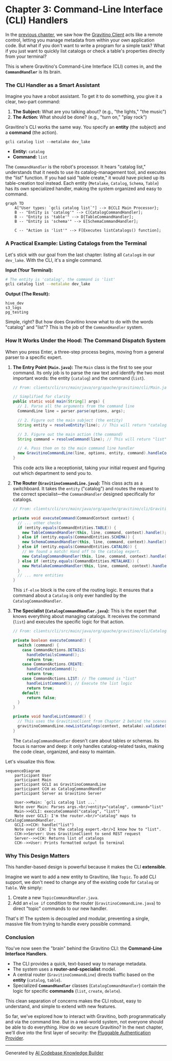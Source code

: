 # Chapter 3: Command-Line Interface (CLI) Handlers

In the [previous chapter](02_gravitino_client_.md), we saw how the [Gravitino Client](02_gravitino_client_.md) acts like a remote control, letting you manage metadata from within your own application code. But what if you don't want to write a program for a simple task? What if you just want to quickly list catalogs or check a table's properties directly from your terminal?

This is where Gravitino's Command-Line Interface (CLI) comes in, and the **`CommandHandler`** is its brain.

### The CLI Handler as a Smart Assistant

Imagine you have a robot assistant. To get it to do something, you give it a clear, two-part command:
1.  **The Subject:** What are you talking about? (e.g., "the lights," "the music")
2.  **The Action:** What should be done? (e.g., "turn on," "play rock")

Gravitino's CLI works the same way. You specify an **entity** (the subject) and a **command** (the action).

`gcli catalog list --metalake dev_lake`

-   **Entity:** `catalog`
-   **Command:** `list`

The `CommandHandler` is the robot's processor. It hears "catalog list," understands that it needs to use its catalog-management tool, and executes the "list" function. If you had said "table create," it would have picked up its table-creation tool instead. Each entity (`Metalake`, `Catalog`, `Schema`, `Table`) has its own specialized handler, making the system organized and easy to command.

```mermaid
graph TD
    A["User types: `gcli catalog list`"] --> B{CLI Main Processor};
    B -- "Entity is 'catalog'" --> C[CatalogCommandHandler];
    B -- "Entity is 'table'" --> D[TableCommandHandler];
    B -- "Entity is 'schema'" --> E[SchemaCommandHandler];

    C -- "Action is 'list'" --> F[Executes listCatalogs() function];
```

### A Practical Example: Listing Catalogs from the Terminal

Let's stick with our goal from the last chapter: listing all `Catalog`s in our `dev_lake`. With the CLI, it's a single command.

**Input (Your Terminal):**
```bash
# The entity is 'catalog', the command is 'list'
gcli catalog list --metalake dev_lake
```

**Output (The Result):**
```
hive_dev
s3_logs
pg_testing
```
Simple, right? But how does Gravitino know what to do with the words "catalog" and "list"? This is the job of the `CommandHandler` system.

### How It Works Under the Hood: The Command Dispatch System

When you press Enter, a three-step process begins, moving from a general parser to a specific expert.

1.  **The Entry Point (`Main.java`):** The `Main` class is the first to see your command. Its only job is to parse the raw text and identify the two most important words: the entity (`catalog`) and the command (`list`).

    ```java
    // From: clients/cli/src/main/java/org/apache/gravitino/cli/Main.java

    // Simplified for clarity
    public static void main(String[] args) {
      // 1. Parse all the arguments from the command line
      CommandLine line = parser.parse(options, args);

      // 2. Figure out the main subject (the entity)
      String entity = resolveEntity(line); // This will return "catalog"

      // 3. Figure out the main action (the command)
      String command = resolveCommand(line); // This will return "list"

      // 4. Pass them on to the main command line handler
      new GravitinoCommandLine(line, options, entity, command).handleCommandLine();
    }
    ```
    This code acts like a receptionist, taking your initial request and figuring out which department to send you to.

2.  **The Router (`GravitinoCommandLine.java`):** This class acts as a switchboard. It takes the `entity` ("catalog") and routes the request to the correct specialist—the `CommandHandler` designed specifically for catalogs.

    ```java
    // From: clients/cli/src/main/java/org/apache/gravitino/cli/GravitinoCommandLine.java

    private void executeCommand(CommandContext context) {
      // ... other checks
      if (entity.equals(CommandEntities.TABLE)) {
        new TableCommandHandler(this, line, command, context).handle();
      } else if (entity.equals(CommandEntities.SCHEMA)) {
        new SchemaCommandHandler(this, line, command, context).handle();
      } else if (entity.equals(CommandEntities.CATALOG)) {
        // We found a match! Hand off to the catalog expert.
        new CatalogCommandHandler(this, line, command, context).handle();
      } else if (entity.equals(CommandEntities.METALAKE)) {
        new MetalakeCommandHandler(this, line, command, context).handle();
      }
      // ... more entities
    }
    ```
    This `if-else` block is the core of the routing logic. It ensures that a command about a `Catalog` is only ever handled by the `CatalogCommandHandler`.

3.  **The Specialist (`CatalogCommandHandler.java`):** This is the expert that knows everything about managing catalogs. It receives the command (`list`) and executes the specific logic for that action.

    ```java
    // From: clients/cli/src/main/java/org/apache/gravitino/cli/CatalogCommandHandler.java

    private boolean executeCommand() {
      switch (command) {
        case CommandActions.DETAILS:
          handleDetailsCommand();
          return true;
        case CommandActions.CREATE:
          handleCreateCommand();
          return true;
        case CommandActions.LIST: // The command is "list"
          handleListCommand(); // Execute the list logic
          return true;
        default:
          return false;
      }
    }

    private void handleListCommand() {
      // This uses the GravitinoClient from Chapter 2 behind the scenes!
      gravitinoCommandLine.newListCatalogs(context, metalake).validate().handle();
    }
    ```
    The `CatalogCommandHandler` doesn't care about tables or schemas. Its focus is narrow and deep: it only handles catalog-related tasks, making the code clean, organized, and easy to maintain.

Let's visualize this flow.

```mermaid
sequenceDiagram
    participant User
    participant Main
    participant GCLI as GravitinoCommandLine
    participant CCH as CatalogCommandHandler
    participant Server as Gravitino Server

    User->>Main: `gcli catalog list ...`
    Note over Main: Parses args.<br/>entity="catalog", command="list"
    Main->>GCLI: executeCommand("catalog", "list")
    Note over GCLI: I'm the router.<br/>"catalog" maps to CatalogCommandHandler.
    GCLI->>CCH: handle("list")
    Note over CCH: I'm the catalog expert.<br/>I know how to "list".
    CCH->>Server: Uses GravitinoClient to send REST request
    Server-->>CCH: Returns list of catalogs
    CCH-->>User: Prints formatted output to terminal
```

### Why This Design Matters

This handler-based design is powerful because it makes the CLI **extensible**.

Imagine we want to add a new entity to Gravitino, like `Topic`. To add CLI support, we don't need to change any of the existing code for `Catalog` or `Table`. We simply:
1.  Create a new `TopicCommandHandler.java`.
2.  Add an `else if` condition to the router (`GravitinoCommandLine.java`) to direct "topic" commands to our new handler.

That's it! The system is decoupled and modular, preventing a single, massive file from trying to handle every possible command.

### Conclusion

You've now seen the "brain" behind the Gravitino CLI: the **Command-Line Interface Handlers**.

-   The CLI provides a quick, text-based way to manage metadata.
-   The system uses a **router-and-specialist** model.
-   A central router (`GravitinoCommandLine`) directs traffic based on the **entity** (`catalog`, `table`).
-   Specialized **`CommandHandler`** classes (`CatalogCommandHandler`) contain the logic for specific **commands** (`list`, `create`, `delete`).

This clean separation of concerns makes the CLI robust, easy to understand, and simple to extend with new features.

So far, we've explored how to interact with Gravitino, both programmatically and via the command line. But in a real-world system, not everyone should be able to do everything. How do we secure Gravitino? In the next chapter, we'll dive into the first layer of security: the [Pluggable Authentication Provider](04_pluggable_authentication_provider_.md).

---

Generated by [AI Codebase Knowledge Builder](https://github.com/The-Pocket/Tutorial-Codebase-Knowledge)